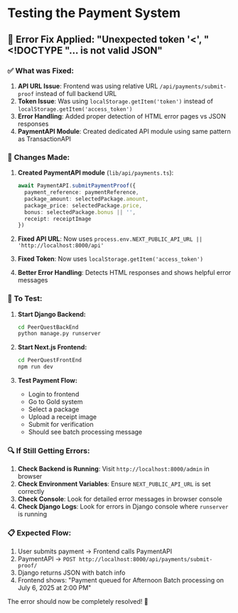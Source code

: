 # Testing the Payment System

## 🚨 **Error Fix Applied**: "Unexpected token '<', "<!DOCTYPE "... is not valid JSON"

### ✅ **What was Fixed:**

1. **API URL Issue**: Frontend was using relative URL `/api/payments/submit-proof` instead of full backend URL
2. **Token Issue**: Was using `localStorage.getItem('token')` instead of `localStorage.getItem('access_token')`
3. **Error Handling**: Added proper detection of HTML error pages vs JSON responses
4. **PaymentAPI Module**: Created dedicated API module using same pattern as TransactionAPI

### 🔧 **Changes Made:**

1. **Created PaymentAPI module** (`lib/api/payments.ts`):
   ```typescript
   await PaymentAPI.submitPaymentProof({
     payment_reference: paymentReference,
     package_amount: selectedPackage.amount,
     package_price: selectedPackage.price,
     bonus: selectedPackage.bonus || '',
     receipt: receiptImage
   })
   ```

2. **Fixed API URL**: Now uses `process.env.NEXT_PUBLIC_API_URL || 'http://localhost:8000/api'`

3. **Fixed Token**: Now uses `localStorage.getItem('access_token')`

4. **Better Error Handling**: Detects HTML responses and shows helpful error messages

### 🚀 **To Test:**

1. **Start Django Backend:**
   ```bash
   cd PeerQuestBackEnd
   python manage.py runserver
   ```

2. **Start Next.js Frontend:**
   ```bash
   cd PeerQuestFrontEnd
   npm run dev
   ```

3. **Test Payment Flow:**
   - Login to frontend
   - Go to Gold system
   - Select a package
   - Upload a receipt image
   - Submit for verification
   - Should see batch processing message

### 🔍 **If Still Getting Errors:**

1. **Check Backend is Running**: Visit `http://localhost:8000/admin` in browser
2. **Check Environment Variables**: Ensure `NEXT_PUBLIC_API_URL` is set correctly
3. **Check Console**: Look for detailed error messages in browser console
4. **Check Django Logs**: Look for errors in Django console where `runserver` is running

### 📋 **Expected Flow:**

1. User submits payment → Frontend calls PaymentAPI
2. PaymentAPI → `POST http://localhost:8000/api/payments/submit-proof/`
3. Django returns JSON with batch info
4. Frontend shows: "Payment queued for Afternoon Batch processing on July 6, 2025 at 2:00 PM"

The error should now be completely resolved! 🎉
